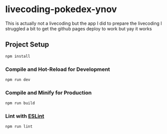 # livecoding-pokedex-ynov

This is actually not a livecoding but the app I did to prepare the livecoding
I struggled a bit to get the github pages deploy to work but yay it works

## Project Setup

```sh
npm install
```

### Compile and Hot-Reload for Development

```sh
npm run dev
```

### Compile and Minify for Production

```sh
npm run build
```

### Lint with [ESLint](https://eslint.org/)

```sh
npm run lint
```
